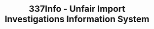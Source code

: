 ---
bigquery: https://console.cloud.google.com/bigquery?p=patents-public-data&d=usitc_investigations&page=dataset&project=sheets-management-319211
citation: US International Trade Commission 337Info Unfair Import Investigations Information
  System
contributors: US International Trade Comission
cost: None
description: US International Trade Commission 337Info Unfair Import Investigations
  Information System contains data on investigations done under Section 337. Section
  337 declares the infringement of certain statutory intellectual property rights
  and other forms of unfair competition in import trade to be unlawful practices.
  Most Section 337 investigations involve allegations of patent or registered trademark
  infringement.
documentation: FAQ and tutorial available on the site
last_edit: Mon, 04 Apr 2022 19:10:40 GMT
location: https://pubapps2.usitc.gov/337external/
maintained_by: US International Trade Comission
schema_fields: '[''aljAssigned'', ''investigationTermDate'', ''htsNumbers'', ''invUnfairAct'',
  ''dateComplaintFiled'', ''patentNumbers'', ''docketNo'', ''complainant'', ''scheduledStartDateEvidHear'',
  ''ouiiParticipation'', ''startDateMarkmanHearing'', ''id'', ''reportingRequirements'',
  ''teoProceedingInvolved'', ''currentActiveALJ'', ''internalRemand'', ''dateCreated'',
  ''actualEndDateEvidHear'', ''lastUpdated'', ''scheduledEndDateEvidHear'', ''gcAttorney'',
  ''finalIdOnViolationDue'', ''respondent'', ''ouiiAttorney'', ''publication_number'',
  ''patentNumber'', ''teoReliefGranted'', ''markmanHearing'', ''dateOfPublicationFrNotice'',
  ''teoIdIssueDate'', ''finalDetViolation'', ''investigationType'', ''cafcAppeals'',
  ''currentStatus'', ''trademarkNumbers'', ''actualStartDateEvidHear'', ''teoIdDueDate'',
  ''title'', ''endDateMarkmanHearing'', ''copyrightNumbers'', ''finalIdOnViolationIssue'',
  ''finalDetNoViolation'', ''issueDateOtherNonFinal'', ''targetDate'', ''investigationNo'']'
shortname: unfair_import_investigations
tags:
- import
- legal
- trade
timeframe: 2008-2021 (prior to 2008 downloadable as a JSON file)
title: 337Info - Unfair Import Investigations Information System
uuid: 2721f5ec-e599-4890-9265-9706719fc71e
---